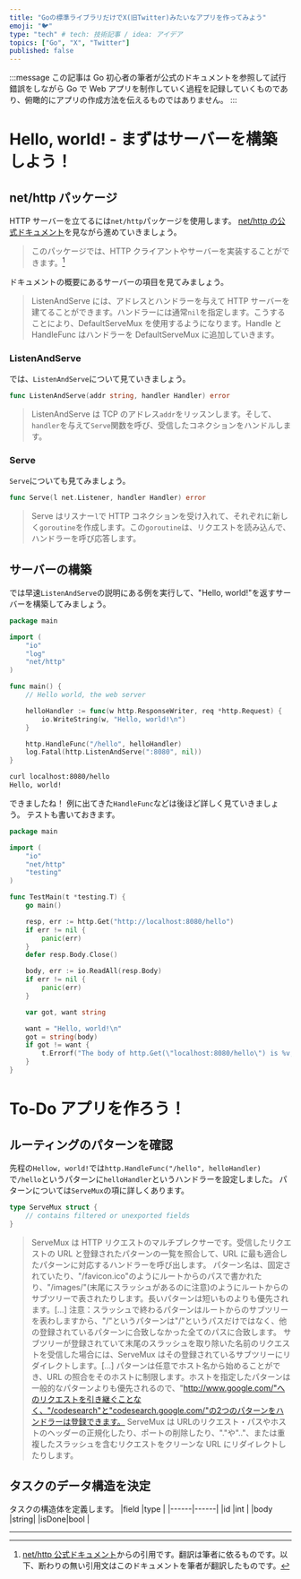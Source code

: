 ```yaml
---
title: "Goの標準ライブラリだけでX(旧Twitter)みたいなアプリを作ってみよう"
emoji: "🐦"
type: "tech" # tech: 技術記事 / idea: アイデア
topics: ["Go", "X", "Twitter"]
published: false
---
```

:::message
この記事は Go 初心者の筆者が公式のドキュメントを参照して試行錯誤をしながら Go で Web アプリを制作していく過程を記録していくものであり、俯瞰的にアプリの作成方法を伝えるものではありません。
:::

# Hello, world! - まずはサーバーを構築しよう！
## net/http パッケージ
HTTP サーバーを立てるには`net/http`パッケージを使用します。
[net/http の公式ドキュメント](https://pkg.go.dev/net/http)を見ながら進めていきましょう。
> このパッケージでは、HTTP クライアントやサーバーを実装することができます。[^nh]

ドキュメントの概要にあるサーバーの項目を見てみましょう。
> ListenAndServe には、アドレスとハンドラーを与えて HTTP サーバーを建てることができます。ハンドラーには通常`nil`を指定します。こうすることにより、DefaultServeMux を使用するようになります。Handle と HandleFunc はハンドラーを DefaultServeMux に追加していきます。

### ListenAndServe
では、`ListenAndServe`について見ていきましょう。
```go
func ListenAndServe(addr string, handler Handler) error
```
> ListenAndServe は TCP のアドレス`addr`をリッスンします。そして、`handler`を与えて`Serve`関数を呼び、受信したコネクションをハンドルします。

### Serve
`Serve`についても見てみましょう。
```go
func Serve(l net.Listener, handler Handler) error
```
> Serve はリスナー`l`で HTTP コネクションを受け入れて、それぞれに新しく`goroutine`を作成します。この`goroutine`は、リクエストを読み込んで、ハンドラーを呼び応答します。

## サーバーの構築
では早速`ListenAndServe`の説明にある例を実行して、"Hello, world!"を返すサーバーを構築してみましょう。
```go:main.go
package main

import (
	"io"
	"log"
	"net/http"
)

func main() {
	// Hello world, the web server

	helloHandler := func(w http.ResponseWriter, req *http.Request) {
		io.WriteString(w, "Hello, world!\n")
	}

	http.HandleFunc("/hello", helloHandler)
	log.Fatal(http.ListenAndServe(":8080", nil))
}
```
```sh
curl localhost:8080/hello
Hello, world!
```
できましたね！
例に出てきた`HandleFunc`などは後ほど詳しく見ていきましょう。
テストも書いておきます。
```go:main_test.go
package main

import (
	"io"
	"net/http"
	"testing"
)

func TestMain(t *testing.T) {
	go main()

	resp, err := http.Get("http://localhost:8080/hello")
	if err != nil {
		panic(err)
	}
	defer resp.Body.Close()

	body, err := io.ReadAll(resp.Body)
	if err != nil {
		panic(err)
	}

	var got, want string

	want = "Hello, world!\n"
	got = string(body)
	if got != want {
		t.Errorf("The body of http.Get(\"localhost:8080/hello\") is %v, but wants %v", got, want)
	}
}
```

# To-Do アプリを作ろう！
## ルーティングのパターンを確認
先程の`Hellow, world!`では`http.HandleFunc("/hello", helloHandler)`で`/hello`というパターンに`helloHandler`というハンドラーを設定しました。
パターンについては`ServeMux`の項に詳しくあります。
```go
type ServeMux struct {
	// contains filtered or unexported fields
}
```
> ServeMux は HTTP リクエストのマルチプレクサーです。受信したリクエストの URL と登録されたパターンの一覧を照合して、URL に最も適合したパターンに対応するハンドラーを呼び出します。
> パターン名は、固定されていたり、"/favicon.ico"のようにルートからのパスで書かれたり、"/images/"(末尾にスラッシュがあるのに注意)のようにルートからのサブツリーで表されたりします。長いパターンは短いものよりも優先されます。[...]
> 注意：スラッシュで終わるパターンはルートからのサブツリーを表わしますから、"/"というパターンは"/"というパスだけではなく、他の登録されているパターンに合致しなかった全てのパスに合致します。
> サブツリーが登録されていて末尾のスラッシュを取り除いた名前のリクエストを受信した場合には、ServeMux はその登録されているサブツリーにリダイレクトします。[...]
> パターンは任意でホスト名から始めることができ、URL の照合をそのホストに制限します。ホストを指定したパターンは一般的なパターンよりも優先されるので、"http://www.google.com/"へのリクエストを引き継ぐことなく、"/codesearch"と"codesearch.google.com/"の2つのパターンをハンドラーは登録できます。
> ServeMux は URLのリクエスト・パスやホストのヘッダーの正規化したり、ポートの削除したり、"."や".."、または重複したスラッシュを含むリクエストをクリーンな URL にリダイレクトしたりします。

## タスクのデータ構造を決定
タスクの構造体を定義します。
|field |type  |
|------|------|
|id    |int   |
|body  |string|
|isDone|bool  |

------
[^nh]: [net/http 公式ドキュメント](https://pkg.go.dev/net/http)からの引用です。翻訳は筆者に依るものです。以下、断わりの無い引用文はこのドキュメントを筆者が翻訳したものです。

